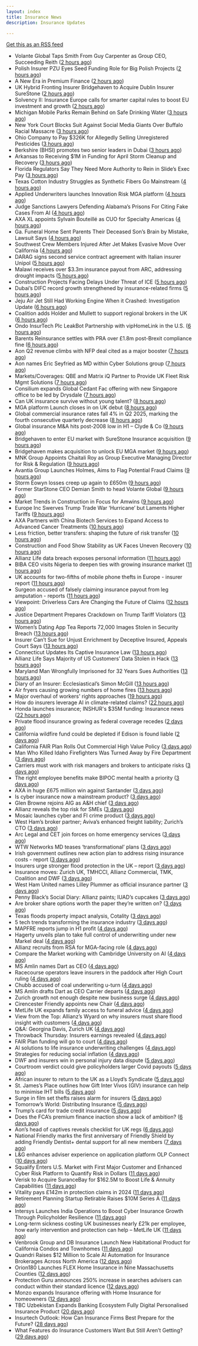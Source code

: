```yaml
---
layout: index
title: Insurance News
description: Insurance Updates

---
```


[Get this as an RSS feed](/insurance.rss)

<!-- news_marker starts -->
- Volante Global Taps Smith From Guy Carpenter as Group CEO, Succeeding Reith ([2 hours ago](https://www.insurancejournal.com/news/international/2025/07/28/833454.htm))
- Polish Insurer PZU Eyes Seed Funding Role for Big Polish Projects ([2 hours ago](https://www.insurancejournal.com/news/international/2025/07/28/833448.htm))
- A New Era in Premium Finance ([2 hours ago](https://www.insurtechinsights.com/a-new-era-in-premium-finance/))
- UK Hybrid Fronting Insurer Bridgehaven to Acquire Dublin Insurer SureStone ([2 hours ago](https://www.insurancejournal.com/news/international/2025/07/28/833441.htm))
- Solvency II: Insurance Europe calls for smarter capital rules to boost EU investment and growth ([2 hours ago](https://www.reinsurancene.ws/solvency-ii-insurance-europe-calls-for-smarter-capital-rules-to-boost-eu-investment-and-growth/))
- Michigan Mobile Parks Remain Behind on Safe Drinking Water ([3 hours ago](https://www.insurancejournal.com/news/midwest/2025/07/28/833431.htm))
- New York Court Blocks Suit Against Social Media Giants Over Buffalo Racial Massacre ([3 hours ago](https://www.insurancejournal.com/news/east/2025/07/28/833416.htm))
- Ohio Company to Pay $326K for Allegedly Selling Unregistered Pesticides ([3 hours ago](https://www.insurancejournal.com/news/midwest/2025/07/28/833421.htm))
- Berkshire (BHSI) promotes two senior leaders in Dubai ([3 hours ago](https://www.reinsurancene.ws/berkshire-bhsi-promotes-two-senior-leaders-in-dubai/))
- Arkansas to Receiving $1M in Funding for April Storm Cleanup and Recovery ([3 hours ago](https://www.insurancejournal.com/news/southcentral/2025/07/28/833413.htm))
- Florida Regulators Say They Need More Authority to Rein in Slide’s Exec Pay ([3 hours ago](https://www.insurancejournal.com/news/southeast/2025/07/28/833407.htm))
- Texas Cotton Industry Struggles as Synthetic Fibers Go Mainstream ([4 hours ago](https://www.insurancejournal.com/news/southcentral/2025/07/28/833406.htm))
- Applied Underwriters launches Innovation Risk MGA platform ([4 hours ago](https://www.reinsurancene.ws/applied-underwriters-launches-innovation-risk-mga-platform/))
- Judge Sanctions Lawyers Defending Alabama’s Prisons For Citing Fake Cases From AI ([4 hours ago](https://www.insurancejournal.com/news/southeast/2025/07/28/833402.htm))
- AXA XL appoints Sylvain Bouteillé as CUO for Specialty Americas ([4 hours ago](https://www.reinsurancene.ws/axa-xl-appoints-sylvain-bouteille-as-cuo-for-specialty-americas/))
- Ga. Funeral Home Sent Parents Their Deceased Son’s Brain by Mistake, Lawsuit Says ([4 hours ago](https://www.insurancejournal.com/news/southeast/2025/07/28/833395.htm))
- Southwest Crew Members Injured After Jet Makes Evasive Move Over California ([4 hours ago](https://www.insurancejournal.com/news/west/2025/07/28/833396.htm))
- DARAG signs second service contract agreement with Italian insurer Unipol ([5 hours ago](https://insurance-edge.net/2025/07/28/darag-signs-second-service-contract-agreement-with-italian-insurer-unipol/))
- Malawi receives over $3.3m insurance payout from ARC, addressing drought impacts ([5 hours ago](https://www.reinsurancene.ws/malawi-receives-over-3-3m-insurance-payout-from-arc-addressing-drought-impacts/))
- Construction Projects Facing Delays Under Threat of ICE ([5 hours ago](https://www.insurancejournal.com/news/national/2025/07/28/833388.htm))
- Dubai’s DIFC record growth strengthened by insurance-related firms ([5 hours ago](https://www.reinsurancene.ws/dubais-difc-record-growth-strengthened-by-insurance-related-firms/))
- Jeju Air Jet Still Had Working Engine When it Crashed: Investigation Update ([6 hours ago](https://www.insurancejournal.com/news/international/2025/07/28/833381.htm))
- Coalition adds Holder and Mullett to support regional brokers in the UK ([6 hours ago](https://www.reinsurancene.ws/coalition-adds-holder-and-mullett-to-support-regional-brokers-in-the-uk/))
- Ondo InsurTech Plc LeakBot Partnership with vipHomeLink in the U.S. ([6 hours ago](https://insurance-edge.net/2025/07/28/ondo-insurtech-plc-leakbot-partnership-with-viphomelink-in-the-u-s/))
- Barents Reinsurance settles with PRA over £1.8m post-Brexit compliance fine ([6 hours ago](https://www.reinsurancene.ws/barents-reinsurance-settles-with-pra-over-1-8m-post-brexit-compliance-fine/))
- Aon Q2 revenue climbs with NFP deal cited as a major booster ([7 hours ago](https://www.insurancebusinessmag.com/uk/news/breaking-news/aon-q2-revenue-climbs-with-nfp-deal-cited-as-a-major-booster-544017.aspx))
- Aon names Eric Seyfried as MD within Cyber Solutions group ([7 hours ago](https://www.reinsurancene.ws/aon-names-eric-seyfried-as-md-within-cyber-solutions-group/))
- Markets/Coverages: QBE and Matrix iQ Partner to Provide UK Fleet Risk Mgmt Solutions ([7 hours ago](https://www.insurancejournal.com/news/international/2025/07/28/833376.htm))
- Consilium expands Global Cedant Fac offering with new Singapore office to be led by Drysdale ([7 hours ago](https://www.reinsurancene.ws/consilium-expands-global-cedant-fac-offering-with-new-singapore-office-to-be-led-by-drysdale/))
- Can UK insurance survive without young talent? ([8 hours ago](https://www.insurancebusinessmag.com/uk/news/breaking-news/can-uk-insurance-survive-without-young-talent-544000.aspx))
- MGA platform Launch closes in on UK debut ([8 hours ago](https://www.postonline.co.uk/commercial/7958247/mga-platform-launch-closes-in-on-uk-debut))
- Global commercial insurance rates fall 4% in Q2 2025, marking the fourth consecutive quarterly decrease ([8 hours ago](https://insurance-edge.net/2025/07/28/global-commercial-insurance-rates-fall-4-in-q2-2025-marking-the-fourth-consecutive-quarterly-decrease/))
- Global insurance M&A hits post-2008 low in H1 – Clyde & Co ([9 hours ago](https://www.insurancebusinessmag.com/uk/news/mergers-acquisitions/global-insurance-manda-hits-post2008-low-in-h1--clyde-and-co-543991.aspx))
- Bridgehaven to enter EU market with SureStone Insurance acquisition ([9 hours ago](https://www.insurancebusinessmag.com/uk/news/mergers-acquisitions/bridgehaven-to-enter-eu-market-with-surestone-insurance-acquisition-543981.aspx))
- Bridgehaven makes acquisition to unlock EU MGA market ([9 hours ago](https://www.postonline.co.uk/commercial/7958254/bridgehaven-makes-acquisition-to-unlock-eu-mga-market))
- MNK Group Appoints Chaitali Roy as Group Executive Managing Director for Risk & Regulation ([9 hours ago](https://www.insurtechinsights.com/mnk-group-appoints-chaitali-roy-as-group-executive-managing-director-for-risk-regulation/))
- Avantia Group Launches Holmes, Aims to Flag Potential Fraud Claims ([9 hours ago](https://insurance-edge.net/2025/07/28/avantia-group-launches-holmes-aims-to-flag-potential-fraud-claims/))
- Storm Éowyn losses creep up again to £650m ([9 hours ago](https://www.postonline.co.uk/claims/7958253/storm-%C3%A9owyn-losses-creep-up-again-to-%C2%A3650m))
- Former StarStone CEO Demian Smith to head Volante Global ([9 hours ago](https://www.insurancebusinessmag.com/uk/news/breaking-news/former-starstone-ceo-demian-smith-to-head-volante-global-543976.aspx))
- Market Trends in Construction in Focus for Amwins ([9 hours ago](https://insurance-edge.net/2025/07/28/market-trends-in-construction-in-focus-for-amwins/))
- Europe Inc Swerves Trump Trade War ‘Hurricane’ but Laments Higher Tariffs ([9 hours ago](https://www.insurancejournal.com/news/international/2025/07/28/833371.htm))
- AXA Partners with China Biotech Services to Expand Access to Advanced Cancer Treatments ([10 hours ago](https://www.insurtechinsights.com/axa-partners-with-china-biotech-services-to-expand-access-to-advanced-cancer-treatments/))
- Less friction, better transfers: shaping the future of risk transfer ([10 hours ago](https://ifamagazine.com/less-friction-better-transfers-shaping-the-future-of-risk-transfer/))
- Construction and Food Show Stability as UK Faces Uneven Recovery ([10 hours ago](https://insurance-edge.net/2025/07/28/construction-and-food-show-stability-as-uk-faces-uneven-recovery/))
- Allianz Life data breach exposes personal information ([11 hours ago](https://www.insurancebusinessmag.com/uk/news/cyber/allianz-life-data-breach-exposes-personal-information-543955.aspx))
- BIBA CEO visits Nigeria to deepen ties with growing insurance market ([11 hours ago](https://www.insurancebusinessmag.com/uk/news/breaking-news/biba-ceo-visits-nigeria-to-deepen-ties-with-growing-insurance-market-543954.aspx))
- UK accounts for two-fifths of mobile phone thefts in Europe - insurer report ([11 hours ago](https://www.insurancebusinessmag.com/uk/news/breaking-news/uk-accounts-for-twofifths-of-mobile-phone-thefts-in-europe--insurer-report-543953.aspx))
- Surgeon accused of falsely claiming insurance payout from leg amputation - reports ([11 hours ago](https://www.insurancebusinessmag.com/uk/news/breaking-news/surgeon-accused-of-falsely-claiming-insurance-payout-from-leg-amputation--reports-543952.aspx))
- Viewpoint: Driverless Cars Are Changing the Future of Claims ([12 hours ago](https://www.insurancejournal.com/news/national/2025/07/28/833258.htm))
- Justice Department Prepares Crackdown on Trump Tariff Violators ([13 hours ago](https://www.insurancejournal.com/news/national/2025/07/28/833340.htm))
- Women’s Dating App Tea Reports 72,000 Images Stolen in Security Breach ([13 hours ago](https://www.insurancejournal.com/news/national/2025/07/28/833337.htm))
- Insurer Can’t Sue for Unjust Enrichment by Deceptive Insured, Appeals Court Says ([13 hours ago](https://www.insurancejournal.com/news/southeast/2025/07/28/833325.htm))
- Connecticut Updates Its Captive Insurance Law ([13 hours ago](https://www.insurancejournal.com/news/east/2025/07/28/833353.htm))
- Allianz Life Says Majority of US Customers’ Data Stolen in Hack ([13 hours ago](https://www.insurancejournal.com/news/national/2025/07/28/833345.htm))
- Maryland Man Wrongfully Imprisoned for 32 Years Sues Authorities ([13 hours ago](https://www.insurancejournal.com/news/east/2025/07/28/833350.htm))
- Diary of an Insurer: Ecclesiastical’s Simon McGill ([13 hours ago](https://www.postonline.co.uk/commercial/7957624/diary-of-an-insurer-ecclesiastical%E2%80%99s-simon-mcgill))
- Air fryers causing growing numbers of home fires ([13 hours ago](https://www.postonline.co.uk/claims/7957949/air-fryers-causing-growing-numbers-of-home-fires))
- Major overhaul of workers' rights approaches ([19 hours ago](https://www.insurancebusinessmag.com/uk/news/legal-insights/major-overhaul-of-workers-rights-approaches-543555.aspx))
- How do insurers leverage AI in climate-related claims? ([22 hours ago](https://www.dig-in.com/news/ai-and-climate-related-claims))
- Honda launches insurance; INSHUR's $35M funding: Insurance news ([22 hours ago](https://www.dig-in.com/news/honda-insurance-inshurs-35m-funding-insurance-news))
- Private flood insurance growing as federal coverage recedes ([2 days ago](https://www.dig-in.com/news/private-flood-insurers-take-on-bigger-market-role-fitch))
- California wildfire fund could be depleted if Edison is found liable ([2 days ago](https://www.dig-in.com/news/california-wildfire-fund-could-be-depleted-if-edison-is-found-liable))
- California FAIR Plan Rolls Out Commercial High Value Policy ([3 days ago](https://www.insurancejournal.com/news/west/2025/07/25/833310.htm))
- Man Who Killed Idaho Firefighters Was Turned Away by Fire Department ([3 days ago](https://www.insurancejournal.com/news/west/2025/07/25/833307.htm))
- Carriers must work with risk managers and brokers to anticipate risks ([3 days ago](https://www.insurancebusinessmag.com/uk/news/breaking-news/carriers-must-work-with-risk-managers-and-brokers-to-anticipate-risks-543906.aspx))
- The right employee benefits make BIPOC mental health a priority ([3 days ago](https://www.dig-in.com/list/the-right-employee-benefits-make-bipoc-mental-health-a-priority))
- AXA in huge £675 million win against Santander ([3 days ago](https://www.insurancebusinessmag.com/uk/news/legal-insights/axa-in-huge-675-million-win-against-santander-543889.aspx))
- Is cyber insurance now a mainstream product? ([3 days ago](https://www.insurancebusinessmag.com/uk/tv/is-cyber-insurance-now-a-mainstream-product-543838.aspx))
- Glen Browne rejoins AIG as A&H chief ([3 days ago](https://www.insurancebusinessmag.com/uk/news/breaking-news/glen-browne-rejoins-aig-as-aandh-chief-543840.aspx))
- Allianz reveals the top risk for SMEs ([3 days ago](https://www.insurancebusinessmag.com/uk/news/sme/allianz-reveals-the-top-risk-for-smes-543841.aspx))
- Mosaic launches cyber and FI crime product ([3 days ago](https://www.insurancebusinessmag.com/uk/news/cyber/mosaic-launches-cyber-and-fi-crime-product-543844.aspx))
- West Ham’s broker partner; Aviva’s enhanced freight liability; Zurich’s CTO ([3 days ago](https://www.postonline.co.uk/news/7958240/west-hams-broker-partner-avivas-enhanced-freight-liability-zurichs-cto))
- Arc Legal and CET join forces on home emergency services ([3 days ago](https://www.insurancebusinessmag.com/uk/news/property-insurance/arc-legal-and-cet-join-forces-on-home-emergency-services-543842.aspx))
- WTW Networks MD teases ‘transformational’ plans ([3 days ago](https://www.postonline.co.uk/broker/7958211/wtw-networks-md-teases-%E2%80%98transformational%E2%80%99-plans))
- Irish government outlines new action plan to address rising insurance costs - report ([3 days ago](https://www.insurancebusinessmag.com/uk/news/breaking-news/irish-government-outlines-new-action-plan-to-address-rising-insurance-costs--report-543820.aspx))
- Insurers urge stronger flood protection in the UK – report ([3 days ago](https://www.insurancebusinessmag.com/uk/news/catastrophe/insurers-urge-stronger-flood-protection-in-the-uk--report-543819.aspx))
- Insurance moves: Zurich UK, TMHCCI, Allianz Commercial, TMK, Coalition and DWF ([3 days ago](https://www.insurancebusinessmag.com/uk/news/breaking-news/insurance-moves-zurich-uk-tmhcci-allianz-commercial-tmk-coalition-and-dwf-543818.aspx))
- West Ham United names Lilley Plummer as official insurance partner ([3 days ago](https://www.insurancebusinessmag.com/uk/news/breaking-news/west-ham-united-names-lilley-plummer-as-official-insurance-partner-543816.aspx))
- Penny Black’s Social Diary: Allianz paints; IUAD’s cupcakes ([3 days ago](https://www.postonline.co.uk/people/7957979/penny-black%E2%80%99s-social-diary-allianz-paints-iuad%E2%80%99s-cupcakes))
- Are broker share options worth the paper they’re written on? ([3 days ago](https://www.postonline.co.uk/broker/7958214/are-broker-share-options-worth-the-paper-they%E2%80%99re-written-on))
- Texas floods property impact analysis, Cotality ([3 days ago](https://www.dig-in.com/news/texas-floods-property-impact-analysis-cotality))
- 5 tech trends transforming the insurance industry ([3 days ago](https://www.dig-in.com/opinion/5-tech-trends-transforming-the-insurance-industry))
- MAPFRE reports jump in H1 profit ([4 days ago](https://www.insurancebusinessmag.com/uk/news/breaking-news/mapfre-reports-jump-in-h1-profit-543764.aspx))
- Hagerty unveils plan to take full control of underwriting under new Markel deal ([4 days ago](https://www.insurancebusinessmag.com/uk/news/breaking-news/hagerty-unveils-plan-to-take-full-control-of-underwriting-under-new-markel-deal-543765.aspx))
- Allianz recruits from RSA for MGA-facing role ([4 days ago](https://www.postonline.co.uk/commercial/7958219/allianz-recruits-from-rsa-for-mga-facing-role))
- Compare the Market working with Cambridge University on AI ([4 days ago](https://www.postonline.co.uk/technology/7958218/compare-the-market-working-with-cambridge-university-on-ai))
- MS Amlin names Dart as CEO ([4 days ago](https://www.insurancebusinessmag.com/uk/news/breaking-news/ms-amlin-names-dart-as-ceo-543693.aspx))
- Racecourse operators leave insurers in the paddock after High Court ruling ([4 days ago](https://www.insurancebusinessmag.com/uk/news/legal-insights/racecourse-operators-leave-insurers-in-the-paddock-after-high-court-ruling-543686.aspx))
- Chubb accused of coal underwriting u-turn ([4 days ago](https://www.postonline.co.uk/commercial/7958216/chubb-accused-of-coal-underwriting-u-turn))
- MS Amlin drafts Dart as CEO Carrier departs ([4 days ago](https://www.postonline.co.uk/lloyd%E2%80%99slondon/7958217/ms-amlin-drafts-dart-as-ceo-carrier-departs))
- Zurich growth not enough despite new business surge ([4 days ago](https://www.postonline.co.uk/commercial/7958205/zurich-growth-not-enough-despite-new-business-surge))
- Cirencester Friendly appoints new Chair ([4 days ago](https://ifamagazine.com/cirencester-friendly-appoints-new-chair/))
- MetLife UK expands family access to funeral advice ([4 days ago](https://ifamagazine.com/metlife-uk-expands-family-access-to-funeral-advice/))
- View from the Top: Allianz’s Wyard on why insurers must share flood insight with customers ([4 days ago](https://www.postonline.co.uk/personal/7958015/view-from-the-top-allianz%E2%80%99s-wyard-on-why-insurers-must-share-flood-insight-with-customers))
- Q&A: Georgina Davis, Zurich UK ([4 days ago](https://www.postonline.co.uk/broker/7957642/qa-georgina-davis-zurich-uk))
- Throwback Thursday: Insurers earnings revealed ([4 days ago](https://www.postonline.co.uk/people/7956736/throwback-thursday-insurers-earnings-revealed))
- FAIR Plan funding will go to court ([4 days ago](https://www.dig-in.com/news/california-fair-plan-funding-will-go-to-court))
- AI solutions to life insurance underwriting challenges ([4 days ago](https://www.dig-in.com/opinion/ai-solutions-to-insurance-underwriting-challenges))
- Strategies for reducing social inflation ([4 days ago](https://www.dig-in.com/news/strategies-for-reducing-social-inflation))
- DWF and insurers win in personal injury data dispute ([5 days ago](https://www.postonline.co.uk/news/7958213/dwf-and-insurers-win-in-personal-injury-data-dispute))
- Courtroom verdict could give policyholders larger Covid payouts ([5 days ago](https://www.postonline.co.uk/commercial/7958212/courtroom-verdict-could-give-policyholders-larger-covid-payouts))
- African insurer to return to the UK as a Lloyd’s Syndicate ([5 days ago](https://www.postonline.co.uk/news/7958210/african-insurer-to-return-to-the-uk-as-a-lloyd%E2%80%99s-syndicate))
- St. James’s Place outlines how Gift Inter Vivos (GIV) insurance can help to minimise IHT bills ([5 days ago](https://ifamagazine.com/st-jamess-place-outlines-how-gift-inter-vivos-giv-insurance-can-help-to-minimise-iht-bills/))
- Surge in film set thefts raises alarm for insurers ([5 days ago](https://www.postonline.co.uk/commercial/7957906/surge-in-film-set-thefts-raises-alarm-for-insurers))
- Tomorrow’s World: Distributing Insurance ([5 days ago](https://www.postonline.co.uk/broker/7958017/tomorrow%E2%80%99s-world-distributing-insurance))
- Trump’s card for trade credit insurance ([5 days ago](https://www.postonline.co.uk/commercial/7957922/trump%E2%80%99s-card-for-trade-credit-insurance))
- Does the FCA’s premium finance inaction show a lack of ambition? ([6 days ago](https://www.postonline.co.uk/news/7958203/does-fca%E2%80%99s-premium-finance-inaction-show-a-lack-of-ambition))
- Aon’s head of captives reveals checklist for UK regs ([6 days ago](https://www.postonline.co.uk/regulation/7958193/aon%E2%80%99s-head-of-captives-reveals-checklist-for-uk-regs))
- National Friendly marks the first anniversary of Friendly Shield by adding Friendly Dentist+ dental support for all new members ([7 days ago](https://ifamagazine.com/national-friendly-marks-the-first-anniversary-of-friendly-shield-by-adding-friendly-dentist-dental-support-for-all-new-members/))
- L&G enhances adviser experience on application platform OLP Connect ([10 days ago](https://ifamagazine.com/lg-enhances-adviser-experience-on-application-platform-olp-connect/))
- Squalify Enters U.S. Market with First Major Customer and Enhanced Cyber Risk Platform to Quantify Risk in Dollars ([11 days ago](https://www.insurtechinsights.com/squalify-enters-u-s-market-with-first-major-customer-and-enhanced-cyber-risk-platform-to-quantify-risk-in-dollars/))
- Verisk to Acquire SuranceBay for $162.5M to Boost Life & Annuity Capabilities ([11 days ago](https://www.insurtechinsights.com/verisk-to-acquire-surancebay-for-162-5m-to-boost-life-annuity-capabilities/))
- Vitality pays £142m in protection claims in 2024 ([11 days ago](https://ifamagazine.com/vitality-pays-142m-in-protection-claims-in-2024/))
- Retirement Planning Startup Retirable Raises $10M Series A ([11 days ago](https://www.insurtechinsights.com/retirement-planning-startup-retirable-raises-10m-series-a/))
- Intersys Launches India Operations to Boost Cyber Insurance Growth Through Policyholder Resilience ([11 days ago](https://www.insurtechinsights.com/intersys-launches-india-operations-to-boost-cyber-insurance-growth-through-policyholder-resilience/))
- Long-term sickness costing UK businesses nearly £21k per employee, how early intervention and protection can help – MetLife UK ([11 days ago](https://ifamagazine.com/long-term-sickness-costing-uk-businesses-nearly-21k-per-employee-how-early-intervention-and-protection-can-help-metlife-uk/))
- Venbrook Group and DB Insurance Launch New Habitational Product for California Condos and Townhomes ([11 days ago](https://www.insurtechinsights.com/venbrook-group-and-db-insurance-launch-new-habitational-product-for-california-condos-and-townhomes/))
- Quandri Raises $12 Million to Scale AI Automation for Insurance Brokerages Across North America ([12 days ago](https://www.insurtechinsights.com/quandri-raises-12-million-to-scale-ai-automation-for-insurance-brokerages-across-north-america/))
- Orion180 Launches FLEX Home Insurance in Nine Massachusetts Counties ([12 days ago](https://www.insurtechinsights.com/orion180-launches-flex-home-insurance-in-nine-massachusetts-counties/))
- Protection Guru announces 250% increase in searches advisers can conduct within their standard licence ([12 days ago](https://ifamagazine.com/protection-guru-announces-250-increase-in-searches-advisers-can-conduct-within-their-standard-licence/))
- Monzo expands Insurance offering with Home Insurance for homeowners ([12 days ago](https://ifamagazine.com/monzo-expands-insurance-offering-with-home-insurance-for-homeowners/))
- TBC Uzbekistan Expands Banking Ecosystem Fully Digital Personalised Insurance Product ([20 days ago](https://thefintechtimes.com/tbc-uzbekistan-launches-fully-digital-personalised-insurance-product/))
- Insurtech Outlook: How Can Insurance Firms Best Prepare for the Future? ([28 days ago](https://thefintechtimes.com/insurtech-outlook-how-can-insurance-firms-best-prepare-for-the-future/))
- What Features do Insurance Customers Want But Still Aren’t Getting? ([29 days ago](https://thefintechtimes.com/what-features-do-insurance-customers-want-but-still-arent-getting/))

<!-- news_marker ends -->
